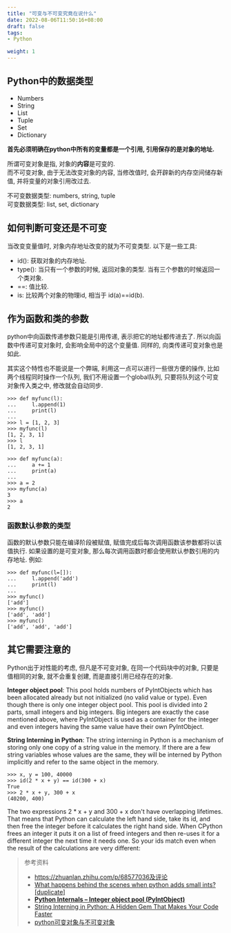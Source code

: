 ```yaml
---
title: "可变与不可变究竟在说什么"
date: 2022-08-06T11:50:16+08:00
draft: false
tags:
- Python

weight: 1
---
```


## Python中的数据类型
- Numbers
- String
- List
- Tuple
- Set
- Dictionary

**首先必须明确在python中所有的变量都是一个引用, 引用保存的是对象的地址.**

所谓可变对象是指, 对象的**内容**是可变的.  
而不可变对象, 由于无法改变对象的内容, 当修改值时, 会开辟新的内存空间储存新值, 并将变量的对象引用改过去.

不可变数据类型: numbers, string, tuple  
可变数据类型: list, set, dictionary

## 如何判断可变还是不可变

当改变变量值时, 对象内存地址改变的就为不可变类型. 以下是一些工具:

- id(): 获取对象的内存地址.  
- type(): 当只有一个参数的时候, 返回对象的类型. 当有三个参数的时候返回一个类对象.  
- ==: 值比较.  
- is: 比较两个对象的物理id, 相当于 id(a)==id(b).

## 作为函数和类的参数

python中向函数传递参数只能是引用传递, 表示把它的地址都传进去了. 所以向函数中传递可变对象时, 会影响全局中的这个变量值. 同样的, 向类传递可变对象也是如此.

其实这个特性也不能说是一个弊端, 利用这一点可以进行一些很方便的操作, 比如两个线程同时操作一个队列, 我们不用设置一个global队列, 只要将队列这个可变对象传入类之中, 修改就会自动同步.


```
>>> def myfunc(l):
...     l.append(1)
...     print(l)
...
>>> l = [1, 2, 3]
>>> myfunc(l)
[1, 2, 3, 1]
>>> l
[1, 2, 3, 1]
```

```
>>> def myfunc(a):
...     a += 1
...     print(a)
...
>>> a = 2
>>> myfunc(a)
3
>>> a
2
```

### 函数默认参数的类型

函数的默认参数只能在编译阶段被赋值, 赋值完成后每次调用函数该参数都将以该值执行. 如果设置的是可变对象, 那么每次调用函数时都会使用默认参数引用的内存地址. 例如:

```
>>> def myfunc(l=[]):
...     l.append('add')
...     print(l)
...
>>> myfunc()
['add']
>>> myfunc()
['add', 'add']
>>> myfunc()
['add', 'add', 'add']
```

## 其它需要注意的

Python出于对性能的考虑, 但凡是不可变对象, 在同一个代码块中的对象, 只要是值相同的对象, 就不会重复创建, 而是直接引用已经存在的对象.

**Integer object pool**: This pool holds numbers of PyIntObjects which has been allocated already but not initialized (no valid value or type). Even though there is only one integer object pool. This pool is divided into 2 parts, small integers and big integers. Big integers are exactly the case mentioned above, where PyIntObject is used as a container for the integer and even integers having the same value have their own PyIntObject. 

**String Interning in Python**: The string interning in Python is a mechanism of storing only one copy of a string value in the memory. If there are a few string variables whose values are the same, they will be interned by Python implicitly and refer to the same object in the memory.

```
>>> x, y = 100, 40000
>>> id(2 * x + y) == id(300 + x)
True
>>> 2 * x + y, 300 + x
(40200, 400)
```
The two expressions 2 * x + y and 300 + x don't have overlapping lifetimes. That means that Python can calculate the left hand side, take its id, and then free the integer before it calculates the right hand side. When CPython frees an integer it puts it on a list of freed integers and then re-uses it for a different integer the next time it needs one. So your ids match even when the result of the calculations are very different:

> 参考资料  
> - https://zhuanlan.zhihu.com/p/68577036及评论  
> - [What happens behind the scenes when python adds small ints? [duplicate]](https://stackoverflow.com/questions/6101379/what-happens-behind-the-scenes-when-python-adds-small-ints)
> - [**Python Internals – Integer object pool (PyIntObject)**](https://davejingtian.org/2014/12/11/python-internals-integer-object-pool-pyintobject/)  
> - [String Interning in Python: A Hidden Gem That Makes Your Code Faster](https://medium.com/techtofreedom/string-interning-in-python-a-hidden-gem-that-makes-your-code-faster-9be71c7a5f3e)  
> - [python可变对象与不可变对象](https://zhuanlan.zhihu.com/p/34395671)
